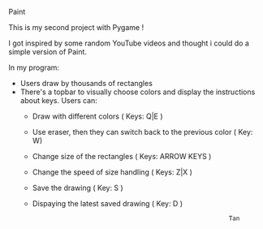 Paint

This is my second project with Pygame !

I got inspired by some random YouTube videos and thought i could do a simple version of Paint.

In my program:
   + Users draw by thousands of rectangles
   + There's a topbar to visually choose colors and display the instructions about keys.
   Users can:
     + Draw with different colors ( Keys: Q|E )
     + Use eraser, then they can switch back to the previous color ( Key: W)
     + Change size of the rectangles ( Keys: ARROW KEYS )
     + Change the speed of size handling ( Keys: Z|X )
     + Save the drawing ( Key: S )
     + Dispaying the latest saved drawing ( Key: D )



                                                                 Tan
